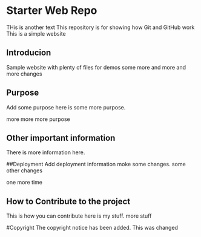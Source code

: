 # Starter Web Repo
THis is another text
This repository is for showing how Git and GitHub work
This is a simple website

## Introducion
Sample website with plenty of files for demos
some more and more and more changes

## Purpose
Add some purpose
here is some more purpose.

more more more purpose

## Other important information
There is more information here. 


##Deployment
Add deployment information
moke some changes.
some other changes

one more time

## How to Contribute to the project
This is how you can contribute
here is my stuff. more stuff

#Copyright
The copyright notice has been added.
This was changed